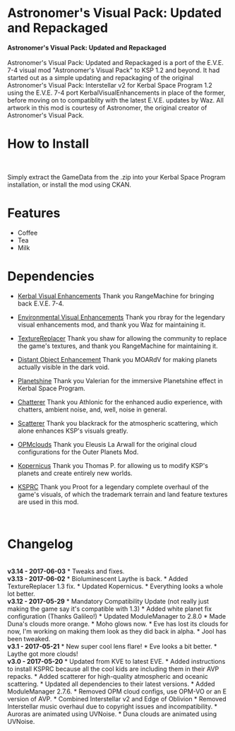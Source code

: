 # Astronomer's Visual Pack: Updated and Repackaged   
<b>Astronomer's Visual Pack: Updated and Repackaged</b> <br>    
Astronomer's Visual Pack: Updated and Repackaged is a port of the E.V.E. 7-4 visual mod "Astronomer's Visual Pack" to KSP 1.2 and beyond. It had started out as a simple updating and repackaging of the original Astronomer's Visual Pack: Interstellar v2 for Kerbal Space Program 1.2 using the E.V.E. 7-4 port KerbalVisualEnhancements in place of the former, before moving on to compatiblity with the latest E.V.E. updates by Waz. All artwork in this mod is courtesy of Astronomer, the original creator of Astronomer's Visual Pack.

<h1>How to Install</h1> <br>

Simply extract the GameData from the .zip into your Kerbal Space Program installation, or install the mod using CKAN.

<h1>Features</h1>
<ul>
  <li>Coffee</li>
  <li>Tea</li>
  <li>Milk</li>
</ul> 
<h1>Dependencies</h1>

* [Kerbal Visual Enhancements](http://github.com/RangeMachine/KerbalVisualEnhancements/releases)
Thank you RangeMachine for bringing back E.V.E. 7-4.

* [Environmental Visual Enhancements](http://forum.kerbalspaceprogram.com/index.php?/topic/149733-122-environmentalvisualenhancements-12-2/)
Thank you rbray for the legendary visual enhancements mod, and thank you Waz for maintaining it.

* [TextureReplacer](http://forum.kerbalspaceprogram.com/index.php?/topic/96851-11-texturereplacer-2413-442016/)
Thank you shaw for allowing the community to replace the game's textures, and thank you RangeMachine for maintaining it.

* [Distant Object Enhancement](http://forum.kerbalspaceprogram.com/index.php?/topic/89214-12x-distant-object-enhancement-bis-v181-20-october-2016/)
Thank you MOARdV for making planets actually visible in the dark void.

* [Planetshine](http://forum.kerbalspaceprogram.com/index.php?/topic/87012-12-planetshine-v0252-stable-v05-experimental-4-october-2016/)
Thank you Valerian for the immersive Planetshine effect in Kerbal Space Program.

* [Chatterer](http://forum.kerbalspaceprogram.com/index.php?/topic/83290-122-chatterer-v0992-toolbar-is-back-31-dec-2016/)
Thank you Athlonic for the enhanced audio experience, with chatters, ambient noise, and, well, noise in general.

* [Scatterer](http://forum.kerbalspaceprogram.com/index.php?/topic/103963-wip122-scatterer-atmospheric-scattering-v00300-22012017/)
Thank you blackrack for the atmospheric scattering, which alone enhances KSP's visuals greatly.

* [OPMclouds](http://forum.kerbalspaceprogram.com/index.php?/topic/102589-cloud-configurations-for-outer-planets-mod-last-update-20150923/)
Thank you Eleusis La Arwall for the original cloud configurations for the Outer Planets Mod.

* [Kopernicus](http://forum.kerbalspaceprogram.com/index.php?/topic/140580-130-kopernicus-release-1-may-27/)
Thank you Thomas P. for allowing us to modify KSP's planets and create entirely new worlds.

* [KSPRC](http://forum.kerbalspaceprogram.com/index.php?/topic/69702-112-ksprc-renaissance-compilation-artworks-remake-v-07-pre-release-3/) Thank you Proot for a legendary complete overhaul of the game's visuals, of which the trademark terrain and land feature textures are used in this mod.
<br>
<h1>Changelog</h1>
<br>
<b>v3.14 - 2017-06-03</b>
* Tweaks and fixes.
<br>
<b>v3.13 - 2017-06-02</b>
* Bioluminescent Laythe is back.
* Added TextureReplacer 1.3 fix.
* Updated Kopernicus.
* Everything looks a whole lot better.
<br>
<b>v3.12 - 2017-05-29</b>
* Mandatory Compatibility Update (not really just making the game say it's compatible with 1.3)
* Added white planet fix configuration (Thanks Galileo!)
* Updated ModuleManager to 2.8.0
* Made Duna's clouds more orange.
* Moho glows now.
* Eve has lost its clouds for now, I'm working on making them look as they did back in alpha.
* Jool has been tweaked.
<br>
<b>v3.1 - 2017-05-21</b>
* New super cool lens flare!
* Eve looks a bit better.
* Laythe got more clouds!
<br>
<b>v3.0 - 2017-05-20</b> 
* Updated from KVE to latest EVE.
* Added instructions to install KSPRC because all the cool kids are including them in their AVP repacks.
* Added scatterer for high-quality atmospheric and oceanic scattering.
* Updated all dependencies to their latest versions.
* Added ModuleManager 2.7.6.
* Removed OPM cloud configs, use OPM-VO or an E version of AVP.
* Combined Interstellar v2 and Edge of Oblivion
* Removed Interstellar music overhaul due to copyright issues and incompatibility.
* Auroras are animated using UVNoise.
* Duna clouds are animated using UVNoise.
